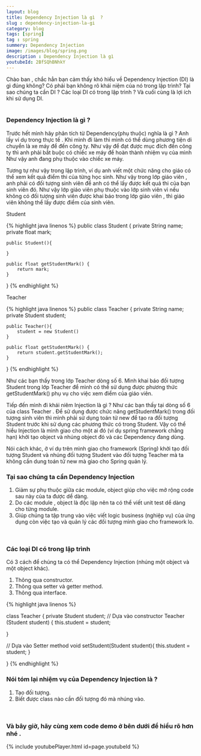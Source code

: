 ```yaml
---
layout: blog
title: Dependency Injection là gì  ?
slug : dependency-injection-la-gi
category: blog
tags: [spring]
tag : spring
summery: Dependency Injection  
image: /images/blog/spring.png
description : Dependency Injection là gì 
youtubeId: 2BfSQhBNhkY
---
```

 
Chào ban , chắc hẳn bạn cảm thấy khó hiểu về Dependency Injection (DI) là gì đúng không? Có phải bạn không rõ khái niệm của nó trong lập trình?
Tại sao chúng ta cần DI ? Các loại DI có trong lập trình ? Và cuối cùng là lợi ích khi sử dụng DI.
<br><br>

### Dependency Injection là gì ?

Trước hết mình hãy phân tích từ Dependency(phụ thuộc) nghĩa là gì ? Anh lấy ví dụ trong thực tế . Khi mình đi làm thì mình có thể dùng phương tiện di
chuyển là xe máy để đến công ty. Như vậy để đạt được mục đích đến công ty thì anh phải  bắt buộc có chiếc xe máy để hoàn thành nhiệm vụ của mình
Như vậy anh đang phụ thuộc vào chiếc xe máy.

Tương tự như vậy trong lập trình, ví dụ anh viết một chức năng cho  giáo có thể xem kết quả điểm thi của từng học sinh. Như vậy trong
lớp giáo viên , anh phải có đối tượng sinh viên để anh có thể lấy được kết quả thi của bạn sinh viên đó. Như vậy lớp giáo viên phụ thuộc vào
lớp sinh viên vì nếu không có đối tượng sinh viên được khai báo trong lớp giáo viên , thì giáo viên không thể lấy được điểm của sinh viên.

Student

{% highlight java linenos %}
public class Student {
    private String name;
    private float mark;
    
    public Student(){
    
    }
    
    public float getStudentMark() {
        return mark;
    }
}
{% endhighlight %}

Teacher 
 
{% highlight java linenos  %}
public class Teacher  {
    private String name;
    private Student student;
    
    public Teacher(){
        student = new Student()
    }
    
    public float getStudentMark() {
        return student.getStudentMark();
    }
}
{% endhighlight %}

Như các bạn thấy trong lớp Teacher dòng số 6. Mình khai báo đối tượng Student trong lớp Teacher để mình có thể sử dụng được phương thức 
getStudentMark() phụ vụ cho việc xem điểm của giáo viên.

Tiếp đến mình đi khái niêm Injection là gì ?
Như các bạn thấy tại dòng số 6 của class Teacher . Để sử dụng được chức năng getStudentMark() trong đối tượng sinh viên thì mình phải 
sử dụng toán tử new để tạo ra đối tượng Student trước khi sử dụng các phương thức có trong Student. Vậy có thể hiểu Injection là mình giao
cho một ai đó (ví dụ spring framework chẳng hạn) khởi tạo object và nhúng object đó và các Dependency đang dùng.

Nói cách khác, ở ví dụ trên mình giao cho framework (Spring) khởi tạo đối tượng Student và nhúng đối tượng Student vào đối tượng 
Teacher mà ta không cần dung toán tử new mà giao cho Spring quản lý.
<br>

### Tại sao chúng ta cần Dependency Injection
1. Giảm sự phụ thuộc giữa các module, object giúp cho việc mở rộng code sau này của ta được dể dàng.
2. Do các module , object là độc lập nên ta có thể viết unit test dể dàng cho từng module.
3. Giúp chúng ta tập trung vào việc viết logic business (nghiệp vụ) của ứng dụng còn việc tạo và quản lý các đối tượng mình giao
cho framework lo.
<br>

### Các loại DI có trong lập trình
Có 3 cách để chúng ta có thể Dependency Injection (nhúng một object và một object khác).
1. Thông qua constructor.
2. Thông qua setter và getter method.
3. Thông qua interface.

{% highlight java linenos %}

class Teacher {
  private Student student;
  // Dựa vào constructor
  Teacher (Student student) {
    this.student = student;
    
  }
  
  // Dựa vào Setter method
  void setStudent(Student student){
    this.student = student;
  }
  
}
{% endhighlight %}
<br>

### Nói tóm lại nhiệm vụ của Dependency Injection là ?
1. Tạo đối tượng.
2. Biết được class nào cần đối tượng đó mà nhúng vào.
<br>

### Và bây giờ, hãy cùng xem code demo ở bên dưới để hiểu rõ hơn nhé . 

{% include youtubePlayer.html id=page.youtubeId %}